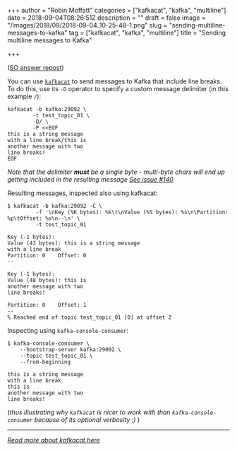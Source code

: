 +++
author = "Robin Moffatt"
categories = ["kafkacat", "kafka", "multiline"]
date = 2018-09-04T08:26:51Z
description = ""
draft = false
image = "/images/2018/09/2018-09-04_10-25-48-1.png"
slug = "sending-multiline-messages-to-kafka"
tag = ["kafkacat", "kafka", "multiline"]
title = "Sending multiline messages to Kafka"

+++

([SO answer repost](https://stackoverflow.com/questions/52151816/push-multiple-line-text-as-one-message-in-a-kafka-topic/52162998#52162998))

You can use [`kafkacat`](https://docs.confluent.io/current/app-development/kafkacat-usage.html) to send messages to Kafka that include line breaks. To do this, use its `-D` operator to specify a custom message delimiter (in this example `/`): 

    kafkacat -b kafka:29092 \
            -t test_topic_01 \
            -D/ \
            -P <<EOF
    this is a string message 
    with a line break/this is 
    another message with two 
    line breaks!
    EOF

_Note that the delimiter **must** be a single byte - multi-byte chars will end up getting included in the resulting message [See issue #140](https://github.com/edenhill/kafkacat/issues/140)_

Resulting messages, inspected also using kafkacat: 

    $ kafkacat -b kafka:29092 -C \
             -f '\nKey (%K bytes): %k\t\nValue (%S bytes): %s\n\Partition: %p\tOffset: %o\n--\n' \
             -t test_topic_01

    Key (-1 bytes):
    Value (43 bytes): this is a string message
    with a line break
    Partition: 0    Offset: 0
    --

    Key (-1 bytes):
    Value (48 bytes): this is
    another message with two
    line breaks!

    Partition: 0    Offset: 1
    --
    % Reached end of topic test_topic_01 [0] at offset 2

Inspecting using `kafka-console-consumer`: 

    $ kafka-console-consumer \
        --bootstrap-server kafka:29092 \
        --topic test_topic_01 \
        --from-beginning

    this is a string message
    with a line break
    this is
    another message with two
    line breaks!

(_thus illustrating why `kafkacat` is nicer to work with than `kafka-console-consumer` because of its optional verbosity :)_ )

---

_[Read more about kafkacat here](https://docs.confluent.io/current/app-development/kafkacat-usage.html)_

